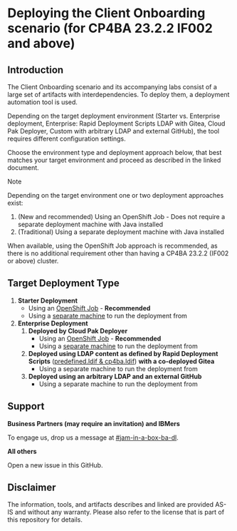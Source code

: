# Deploying the Client Onboarding scenario (for CP4BA 23.2.2 IF002 and above)

## Introduction

The Client Onboarding scenario and its accompanying labs consist of a large set of artifacts with interdependencies. To deploy them, a deployment automation tool is used.

Depending on the target deployment environment (Starter vs. Enterprise deployment, Enterprise: Rapid Deployment Scripts LDAP with Gitea, Cloud Pak Deployer, Custom with arbitrary LDAP and external GitHub), the tool requires different configuration settings.

Choose the environment type and deployment approach below, that best matches your target environment and proceed as described in the linked document.

> [!NOTE]
>
> Depending on the target environment one or two deployment approaches exist:
>
> 1. (New and recommended) Using an OpenShift Job - Does not require a separate deployment machine with Java installed
> 2. (Traditional) Using a separate deployment machine with Java installed
>
> When available, using the OpenShift Job approach is recommended, as there is no additional requirement other than having a CP4BA 23.2.2 (IF002 or above) cluster.


## Target Deployment Type

1. **Starter Deployment**
   - Using an [OpenShift Job](StarterDeploymentViaJob.md) - **Recommended**
   - Using a [separate machine](StarterDeploymentSeparateMachine.md) to run the deployment from
2. **Enterprise Deployment**
   1. **Deployed by Cloud Pak Deployer**
      - Using an [OpenShift Job](CloudPakDeployerViaJob.md) - **Recommended**
      - Using a [separate machine](CloudPakDeployerSeparateMachine.md) to run the deployment from
   2. **Deployed using LDAP content as defined by Rapid Deployment Scripts** ([predefined.ldif & cp4ba.ldif](https://github.com/IBM/cp4ba-rapid-deployment/blob/main/cp4ba-21-0-3/03createVMForLDAP.md)) **with a co-deployed Gitea**
      - Using a separate machine to run the deployment from
   3. **Deployed using an arbitrary LDAP and an external GitHub**
      - Using a separate machine to run the deployment from

## Support

**Business Partners (may require an invitation) and IBMers** 

To engage us, drop us a message at [#jam-in-a-box-ba-dl](https://ibm-cloudpak-partners.slack.com/archives/C04SMFNLA3T).

**All others**

Open a new issue in this GitHub.

## Disclaimer

The information, tools, and artifacts describes and linked are provided AS-IS and without any warranty. Please also refer to the license that is part of this repository for details.